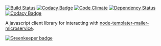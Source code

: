 [![Build Status](https://travis-ci.org/nametacker/node-templater-mailer-microservice-client.svg?branch=master)](https://travis-ci.org/nametacker/node-templater-mailer-microservice-client) [![Codacy Badge](https://api.codacy.com/project/badge/coverage/97cf2da8cb544d57ac1ee327e88d6269)](https://www.codacy.com/app/m_7/node-templater-mailer-microservice-client) [![Code Climate](https://codeclimate.com/github/nametacker/node-templater-mailer-microservice-client/badges/gpa.svg)](https://codeclimate.com/github/nametacker/node-templater-mailer-microservice-client) [![Dependency Status](https://www.versioneye.com/user/projects/56a0be812c2fab0036000244/badge.svg?style=flat)](https://www.versioneye.com/user/projects/56a0be812c2fab0036000244) [![Codacy Badge](https://api.codacy.com/project/badge/grade/97cf2da8cb544d57ac1ee327e88d6269)](https://www.codacy.com/app/m_7/node-templater-mailer-microservice-client)

A javascript client library for interacting with [node-templater-mailer-microservice](https://github.com/nametacker/node-templater-mailer-microservice).


[![Greenkeeper badge](https://badges.greenkeeper.io/nametacker/node-templater-mailer-microservice-client.svg)](https://greenkeeper.io/)
